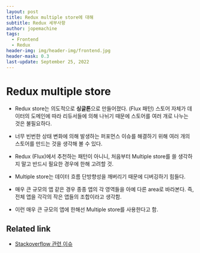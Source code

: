 ```yaml
---
layout: post
title: Redux multiple store에 대해
subtitle: Redux 세부사항
author: jopemachine
tags:
  - Frontend
  - Redux
header-img: img/header-img/frontend.jpg
header-mask: 0.3
last-update: September 25, 2022
---
```


# Redux multiple store

- Redux store는 의도적으로 **싱글톤**으로 만들어졌다. (Flux 패턴) 스토어 자체가 데이터의 도메인에 따라 리듀서들에 의해 나뉘기 때문에 스토어를 여러 개로 나누는 것은 불필요하다.

- 너무 빈번한 상태 변화에 의해 발생하는 퍼포먼스 이슈를 해결하기 위해 여러 개의 스토어를 만드는 것을 생각해 볼 수 있다.

- Redux (Flux)에서 추천하는 패턴이 아니니, 처음부터 Multiple store를 쓸 생각하지 말고 반드시 필요한 경우에 한해 고려할 것.

- Multiple store는 데이터 흐름 단방향성을 깨버리기 때문에 디버깅하기 힘들다.

- 매우 큰 규모의 앱 같은 경우 종종 앱의 각 영역들을 아예 다른 area로 바라본다. 즉, 전체 앱을 각각의 작은 앱들의 조합이라고 생각함.

- 이런 매우 큰 규모의 앱에 한해선 Multiple store를 사용한다고 함.

## Related link

- [Stackoverflow 관련 이슈](https://stackoverflow.com/questions/33619775/redux-multiple-stores-why-not)
